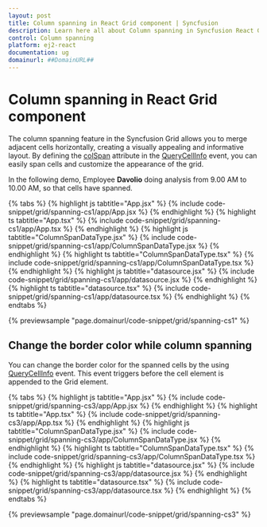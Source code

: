 ```yaml
---
layout: post
title: Column spanning in React Grid component | Syncfusion
description: Learn here all about Column spanning in Syncfusion React Grid component of Syncfusion Essential JS 2 and more.
control: Column spanning 
platform: ej2-react
documentation: ug
domainurl: ##DomainURL##
---
```


# Column spanning in React Grid component

The column spanning feature in the Syncfusion Grid allows you to merge adjacent cells horizontally, creating a visually appealing and informative layout. By defining the [colSpan](https://ej2.syncfusion.com/react/documentation/api/grid/queryCellInfoEventArgs/#colspan) attribute in the [QueryCellInfo](https://ej2.syncfusion.com/react/documentation/api/grid/queryCellInfoEventArgs) event, you can easily span cells and customize the appearance of the grid.

In the following demo, Employee **Davolio** doing analysis from 9.00 AM to 10.00 AM, so that cells have spanned.

{% tabs %}
{% highlight js tabtitle="App.jsx" %}
{% include code-snippet/grid/spanning-cs1/app/App.jsx %}
{% endhighlight %}
{% highlight ts tabtitle="App.tsx" %}
{% include code-snippet/grid/spanning-cs1/app/App.tsx %}
{% endhighlight %}
{% highlight js tabtitle="ColumnSpanDataType.jsx" %}
{% include code-snippet/grid/spanning-cs1/app/ColumnSpanDataType.jsx %}
{% endhighlight %}
{% highlight ts tabtitle="ColumnSpanDataType.tsx" %}
{% include code-snippet/grid/spanning-cs1/app/ColumnSpanDataType.tsx %}
{% endhighlight %}
{% highlight js tabtitle="datasource.jsx" %}
{% include code-snippet/grid/spanning-cs1/app/datasource.jsx %}
{% endhighlight %}
{% highlight ts tabtitle="datasource.tsx" %}
{% include code-snippet/grid/spanning-cs1/app/datasource.tsx %}
{% endhighlight %}
{% endtabs %}

 {% previewsample "page.domainurl/code-snippet/grid/spanning-cs1" %}

## Change the border color while column spanning

You can change the border color for the spanned cells by the using [QueryCellInfo](https://ej2.syncfusion.com/react/documentation/api/grid/#querycellinfo) event. This event triggers before the cell element is appended to the Grid element.

{% tabs %}
{% highlight js tabtitle="App.jsx" %}
{% include code-snippet/grid/spanning-cs3/app/App.jsx %}
{% endhighlight %}
{% highlight ts tabtitle="App.tsx" %}
{% include code-snippet/grid/spanning-cs3/app/App.tsx %}
{% endhighlight %}
{% highlight js tabtitle="ColumnSpanDataType.jsx" %}
{% include code-snippet/grid/spanning-cs3/app/ColumnSpanDataType.jsx %}
{% endhighlight %}
{% highlight ts tabtitle="ColumnSpanDataType.tsx" %}
{% include code-snippet/grid/spanning-cs3/app/ColumnSpanDataType.tsx %}
{% endhighlight %}
{% highlight js tabtitle="datasource.jsx" %}
{% include code-snippet/grid/spanning-cs3/app/datasource.jsx %}
{% endhighlight %}
{% highlight ts tabtitle="datasource.tsx" %}
{% include code-snippet/grid/spanning-cs3/app/datasource.tsx %}
{% endhighlight %}
{% endtabs %}

 {% previewsample "page.domainurl/code-snippet/grid/spanning-cs3" %}